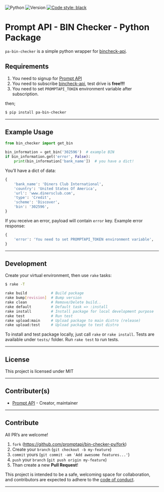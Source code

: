 ![Python](https://img.shields.io/badge/python-3.7.4-green.svg)
![Version](https://img.shields.io/badge/version-0.0.3-orange.svg)
[![Code style: black](https://img.shields.io/badge/code%20style-black-000000.svg)](https://github.com/psf/black)

# Prompt API - BIN Checker - Python Package

`pa-bin-checker` is a simple python wrapper for [bincheck-api][bincheck-api].

## Requirements

1. You need to signup for [Prompt API][promptapi-signup]
1. You need to subscribe [bincheck-api][bincheck-api], test drive is **free!!!**
1. You need to set `PROMPTAPI_TOKEN` environment variable after subscription.

then;

```bash
$ pip install pa-bin-checker
```

---

## Example Usage

```python
from bin_checker import get_bin

bin_information = get_bin('302596')  # example BIN
if bin_information.get('error', False):
    print(bin_information['bank_name'])  # you have a dict!
```

You’ll have a dict of data:

```python
{
    'bank_name': 'Diners Club International',
    'country': 'United States Of America',
    'url': 'www.dinersclub.com',
    'type': 'Credit',
    'scheme': 'Discover',
    'bin': '302596',
}
```

If you receive an error, payload will contain `error` key. Example error
response:

```python
{
    'error': 'You need to set PROMPTAPI_TOKEN environment variable',
}
```

---

## Development

Create your virtual environment, then use `rake` tasks:

```bash
$ rake -T

rake build           # Build package
rake bump[revision]  # Bump version
rake clean           # Remove/Delete build..
rake default         # Default task => :install
rake install         # Install package for local development purpose
rake test            # Run test
rake upload:main     # Upload package to main distro (release)
rake upload:test     # Upload package to test distro
```

To install and test package locally, just call `rake` or `rake install`.
Tests are available under `tests/` folder. Run `rake test` to run tests.

---

## License

This project is licensed under MIT

---

## Contributer(s)

* [Prompt API](https://github.com/promptapi) - Creator, maintainer

---

## Contribute

All PR’s are welcome!

1. `fork` (https://github.com/promptapi/bin-checker-py/fork)
1. Create your `branch` (`git checkout -b my-feature`)
1. `commit` yours (`git commit -am 'Add awesome features...'`)
1. `push` your `branch` (`git push origin my-feature`)
1. Than create a new **Pull Request**!

This project is intended to be a safe,
welcoming space for collaboration, and contributors are expected to adhere to
the [code of conduct][coc].


---

[bincheck-api]:     https://promptapi.com/marketplace/docs/bincheck-api
[promptapi-signup]: https://promptapi.com/#signup-form
[coc]:              https://github.com/promptapi/bin-checker-py/blob/main/CODE_OF_CONDUCT.md